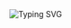<img src="https://readme-typing-svg.demolab.com?font=Fira+Code&pause=1000&color=00FD91&center=true&vCenter=true&random=false&width=1200&lines=Hi+ I'm+Mobina+%F0%9F%91%8B;I+am++a+Frontend+Developer" alt="Typing SVG"   />
